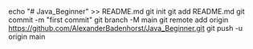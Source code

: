 echo "# Java_Beginner" >> README.md
git init
git add README.md
git commit -m "first commit"
git branch -M main
git remote add origin https://github.com/AlexanderBadenhorst/Java_Beginner.git
git push -u origin main